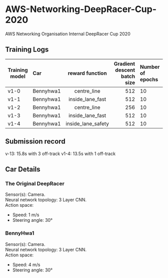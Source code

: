 # AWS-Networking-DeepRacer-Cup-2020
AWS Networking Organisation Internal DeepRacer Cup 2020

## Training Logs
| Training model  | Car  | reward function | Gradient descent batch size  | Number of epochs | Learning rate  | Entropy  | Discount factor  | Loss type |
| --------- |:---- |:---------------:| ----------------------------:|:---------------- |:--------------:| --------:| ---------------- |:---------:|
| v1-0    |  Bennyhwa1     | centre_line    | 512                          |              10  |   0.0003       |  0.01    |   0.999          | Huber     |
| v1-1    |  Bennyhwa1     | inside_lane_fast    | 512                          |              10  |   0.0003       |  0.01    |   0.999          | Huber     |
| v1-2    |  Bennyhwa1     | centre_line    | 256                          |              10  |   0.0001       |  0.01    |   0.999          | MSE     |
| v1-3    |  Bennyhwa1     | inside_lane_fast    | 512                          |              10  |   0.0001       |  0.01    |   0.999          | MSE     |
| v1-4    |  Bennyhwa1     | inside_lane_safety    | 512                          |              10  |   0.0001       |  0.01    |   0.999          | Huber     |

## Submission record
v-13: 15.8s with 3 off-track
v1-4: 13.5s with 1 off-track

## Car Details
### The Original DeepRacer
Sensor(s): Camera.   
Neural network topology: 3 Layer CNN.   
Action space:
- Speed: 1 m/s
- Steering angle: 30°

### BennyHwa1
Sensor(s): Camera.   
Neural network topology: 3 Layer CNN.   
Action space:
- Speed: 4 m/s
- Steering angle: 30°
